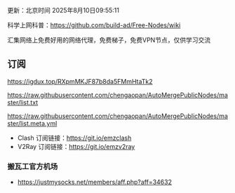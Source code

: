 更新：北京时间 2025年8月10日09:55:11

科学上网科普：https://github.com/build-ad/Free-Nodes/wiki


汇集网络上免费好用的网络代理，免费梯子，免费VPN节点，仅供学习交流

## 订阅

https://igdux.top/RXpmMKJF87b8da5FMmHtaTk2

https://raw.githubusercontent.com/chengaopan/AutoMergePublicNodes/master/list.txt

https://raw.githubusercontent.com/chengaopan/AutoMergePublicNodes/master/list.meta.yml


- Clash 订阅链接：https://git.io/emzclash
- V2Ray 订阅链接：https://git.io/emzv2ray

### 搬瓦工官方机场
- https://justmysocks.net/members/aff.php?aff=34632
